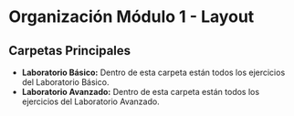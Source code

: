# Organización Módulo 1 - Layout
## Carpetas Principales
- **Laboratorio Básico:** Dentro de esta carpeta están todos los ejercicios del Laboratorio Básico. </br>
- **Laboratorio Avanzado:** Dentro de esta carpeta están todos los ejercicios del Laboratorio Avanzado.